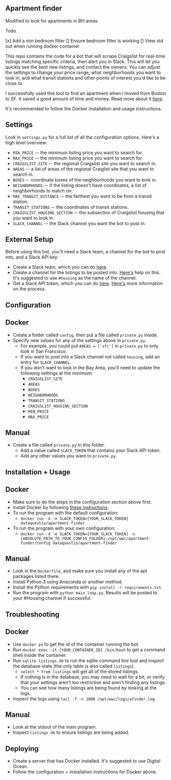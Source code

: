 Apartment finder
-------------------

Modified to look for apartments in BH areas.

Todo

[x] Add a min bedroom filter
[] Ensure bedroom filter is working
[] View std out when running docker container

This repo contains the code for a bot that will scrape Craigslist for real-time listings matching specific criteria, then alert you in Slack.  This will let you quickly see the best new listings, and contact the owners.  You can adjust the settings to change your price range, what neighborhoods you want to look in, and what transit stations and other points of interest you'd like to be close to.

I successfully used this tool to find an apartment when I moved from Boston to SF.  It saved a good amount of time and money.  Read more about it [here](https://www.dataquest.io/blog/apartment-finding-slackbot/).

It's recommended to follow the Docker installation and usage instructions.

Settings
--------------------

Look in `settings.py` for a full list of all the configuration options.  Here's a high level overview:

* `MIN_PRICE` -- the minimum listing price you want to search for.
* `MAX_PRICE` -- the minimum listing price you want to search for.
* `CRAIGSLIST_SITE` -- the regional Craigslist site you want to search in.
* `AREAS` -- a list of areas of the regional Craiglist site that you want to search in.
* `BOXES` -- coordinate boxes of the neighborhoods you want to look in.
* `NEIGHBORHOODS` -- if the listing doesn't have coordinates, a list of neighborhoods to match on.
* `MAX_TRANSIT_DISTANCE` -- the farthest you want to be from a transit station.
* `TRANSIT_STATIONS` -- the coordinates of transit stations.
* `CRAIGSLIST_HOUSING_SECTION` -- the subsection of Craigslist housing that you want to look in.
* `SLACK_CHANNEL` -- the Slack channel you want the bot to post in.

External Setup
--------------------

Before using this bot, you'll need a Slack team, a channel for the bot to post into, and a Slack API key:

* Create a Slack team, which you can do [here](https://slack.com/create#email).  
* Create a channel for the listings to be posted into.  [Here's](https://get.slack.help/hc/en-us/articles/201402297-Creating-a-channel) help on this.  It's suggested to use `#housing` as the name of the channel.
* Get a Slack API token, which you can do [here](https://api.slack.com/docs/oauth-test-tokens).  [Here's](https://get.slack.help/hc/en-us/articles/215770388-Creating-and-regenerating-API-tokens) more information on the process.

Configuration
--------------------

## Docker

* Create a folder called `config`, then put a file called `private.py` inside.
* Specify new values for any of the settings above in `private.py`.
    * For example, you could put `AREAS = ['sfc']` in `private.py` to only look in San Francisco.
    * If you want to post into a Slack channel not called `housing`, add an entry for `SLACK_CHANNEL`.
    * If you don't want to look in the Bay Area, you'll need to update the following settings at the minimum:
        * `CRAIGSLIST_SITE`
        * `AREAS`
        * `BOXES`
        * `NEIGHBORHOODS`
        * `TRANSIT_STATIONS`
        * `CRAIGSLIST_HOUSING_SECTION`
        * `MIN_PRICE`
        * `MAX_PRICE`

## Manual

* Create a file called `private.py` in this folder.
    * Add a value called `SLACK_TOKEN` that contains your Slack API token.
    * Add any other values you want to `private.py`.

Installation + Usage
--------------------

## Docker

* Make sure to do the steps in the configuration section above first.
* Install Docker by following [these instructions](https://docs.docker.com/engine/installation/).
* To run the program with the default configuration:
    * `docker run -d -e SLACK_TOKEN={YOUR_SLACK_TOKEN} dataquestio/apartment-finder`
* To run the program with your own configuration:
    * `docker run -d -e SLACK_TOKEN={YOUR_SLACK_TOKEN} -v {ABSOLUTE_PATH_TO_YOUR_CONFIG_FOLDER}:/opt/wwc/apartment-finder/config dataquestio/apartment-finder`
    
## Manual

* Look in the `Dockerfile`, and make sure you install any of the apt packages listed there.
* Install Python 3 using Anaconda or another method.
* Install the Python requirements with `pip install -r requirements.txt`.
* Run the program with `python main_loop.py`. Results will be posted to your #Housing channel if successful.

Troubleshooting
---------------------

## Docker

* Use `docker ps` to get the id of the container running the bot.
* Run `docker exec -it {YOUR_CONTAINER_ID} /bin/bash` to get a command shell inside the container.
* Run `sqlite listings.db` to run the sqlite command line tool and inspect the database state (the only table is also called `listings`).
    * `select * from listings` will get all of the stored listings.
    * If nothing is in the database, you may need to wait for a bit, or verify that your settings aren't too restrictive and aren't finding any listings.
    * You can see how many listings are being found by looking at the logs.
* Inspect the logs using `tail -f -n 1000 /opt/wwc/logs/afinder.log`.

## Manual

* Look at the stdout of the main program.
* Inspect `listings.db` to ensure listings are being added.

Deploying
---------------------

* Create a server that has Docker installed.  It's suggested to use Digital Ocean.
* Follow the configuration + installation instructions for Docker above.

